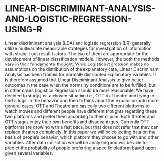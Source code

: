 # LINEAR-DISCRIMINANT-ANALYSIS-AND-LOGISTIC-REGRESSION-USING-R
Linear discriminant analysis (LDA) and logistic regression (LR) generally utilize multivariate measurable strategies for investigation of information with straight out result factors. The two of them are appropriate for the development of linear classification models. However, the both the methods vary in their fundamental thought. While Logistics regression makes no assumptions on the distribution of the explanatory data, Linear Discriminant Analysis has been framed for normally distributed explanatory variables. It is therefore assumed that Linear Discriminant Analysis to give better outcomes in the case when the normality conditions are to be fulfilled, but in other cases Logistics Regression should be more reasonable.
We have decided to study just a chosen situation i.e., OTT Vs Theatre and trying to find a logic in the behavior and then to think about the expansion onto more general cases. OTT and Theatre are basically two different platforms to watch movies and different people have different thoughts regarding these two platforms and prefer them according to their choice. Both theater and OTT stages enjoy their own benefits and disadvantages. Currently OTT platforms are growing with a fast pace, but that does not refer that they can replace theatres completely. In this paper we will be collecting data on the basis of people’s behavior, which platform they choose to go with and other variables. After data collection we will be analyzing and will be able to predict the probability of people preferring a specific platform based upon given several variables.
